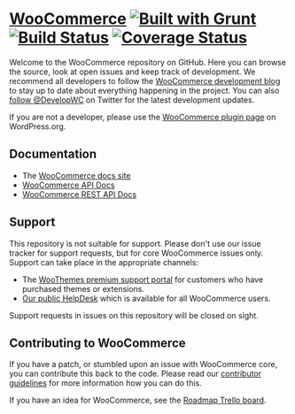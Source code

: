 # [WooCommerce](http://www.woothemes.com/woocommerce/) [![Built with Grunt](https://cdn.gruntjs.com/builtwith.png)](http://gruntjs.com/) [![Build Status](https://api.travis-ci.org/woothemes/woocommerce.svg?branch=master)](http://travis-ci.org/woothemes/woocommerce) [![Coverage Status](https://img.shields.io/coveralls/woothemes/woocommerce.svg)](https://coveralls.io/r/woothemes/woocommerce)

Welcome to the WooCommerce repository on GitHub. Here you can browse the source, look at open issues and keep track of development. We recommend all developers to follow the [WooCommerce development blog](http://develop.woothemes.com/woocommerce/) to stay up to date about everything happening in the project. You can also [follow @DevelopWC](https://twitter.com/DevelopWC) on Twitter for the latest development updates.

If you are not a developer, please use the [WooCommerce plugin page](http://wordpress.org/plugins/woocommerce/) on WordPress.org.

## Documentation
* The [WooCommerce docs site](http://docs.woothemes.com/documentation/plugins/woocommerce/)
* [WooCommerce API Docs](http://docs.woothemes.com/wc-apidocs/)
* [WooCommerce REST API Docs](http://docs.woocommercev2.apiary.io/)

## Support
This repository is not suitable for support. Please don't use our issue tracker for support requests, but for core WooCommerce issues only. Support can take place in the appropriate channels:

* The [WooThemes premium support portal](http://support.woothemes.com/) for customers who have purchased themes or extensions.
* [Our public HelpDesk](https://support.woothemes.com/hc/communities/public/topics) which is available for all WooCommerce users.

Support requests in issues on this repository will be closed on sight.

## Contributing to WooCommerce
If you have a patch, or stumbled upon an issue with WooCommerce core, you can contribute this back to the code. Please read our [contributor guidelines](https://github.com/woothemes/woocommerce/blob/master/CONTRIBUTING.md) for more information how you can do this.

If you have an idea for WooCommerce, see the [Roadmap Trello board](https://trello.com/b/YgRbpuze/woocommerce-roadmap).
